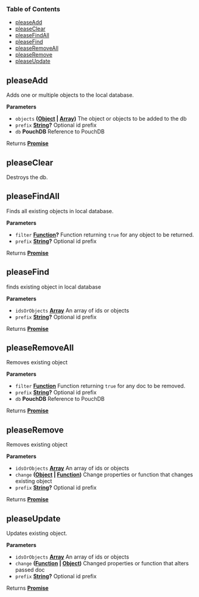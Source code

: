 <!-- Generated by documentation.js. Update this documentation by updating the source code. -->

### Table of Contents

-   [pleaseAdd](#pleaseadd)
-   [pleaseClear](#pleaseclear)
-   [pleaseFindAll](#pleasefindall)
-   [pleaseFind](#pleasefind)
-   [pleaseRemoveAll](#pleaseremoveall)
-   [pleaseRemove](#pleaseremove)
-   [pleaseUpdate](#pleaseupdate)

## pleaseAdd

Adds one or multiple objects to the local database.

**Parameters**

-   `objects` **([Object](https://developer.mozilla.org/docs/Web/JavaScript/Reference/Global_Objects/Object) \| [Array](https://developer.mozilla.org/docs/Web/JavaScript/Reference/Global_Objects/Array))** The object or objects to be added to the db
-   `prefix` **[String](https://developer.mozilla.org/docs/Web/JavaScript/Reference/Global_Objects/String)?** Optional id prefix
-   `db` **PouchDB** Reference to PouchDB

Returns **[Promise](https://developer.mozilla.org/docs/Web/JavaScript/Reference/Global_Objects/Promise)** 

## pleaseClear

Destroys the db.

## pleaseFindAll

Finds all existing objects in local database.

**Parameters**

-   `filter` **[Function](https://developer.mozilla.org/docs/Web/JavaScript/Reference/Statements/function)?** Function returning `true` for any object to be returned.
-   `prefix` **[String](https://developer.mozilla.org/docs/Web/JavaScript/Reference/Global_Objects/String)?** Optional id prefix

Returns **[Promise](https://developer.mozilla.org/docs/Web/JavaScript/Reference/Global_Objects/Promise)** 

## pleaseFind

finds existing object in local database

**Parameters**

-   `idsOrObjects` **[Array](https://developer.mozilla.org/docs/Web/JavaScript/Reference/Global_Objects/Array)** An array of ids or objects
-   `prefix` **[String](https://developer.mozilla.org/docs/Web/JavaScript/Reference/Global_Objects/String)?** Optional id prefix

Returns **[Promise](https://developer.mozilla.org/docs/Web/JavaScript/Reference/Global_Objects/Promise)** 

## pleaseRemoveAll

Removes existing object

**Parameters**

-   `filter` **[Function](https://developer.mozilla.org/docs/Web/JavaScript/Reference/Statements/function)** Function returning `true` for any doc to be removed.
-   `prefix` **[String](https://developer.mozilla.org/docs/Web/JavaScript/Reference/Global_Objects/String)?** Optional id prefix
-   `db` **PouchDB** Reference to PouchDB

Returns **[Promise](https://developer.mozilla.org/docs/Web/JavaScript/Reference/Global_Objects/Promise)** 

## pleaseRemove

Removes existing object

**Parameters**

-   `idsOrObjects` **[Array](https://developer.mozilla.org/docs/Web/JavaScript/Reference/Global_Objects/Array)** An array of ids or objects
-   `change` **([Object](https://developer.mozilla.org/docs/Web/JavaScript/Reference/Global_Objects/Object) \| [Function](https://developer.mozilla.org/docs/Web/JavaScript/Reference/Statements/function))** Change properties or function that changes existing object
-   `prefix` **[String](https://developer.mozilla.org/docs/Web/JavaScript/Reference/Global_Objects/String)?** Optional id prefix

Returns **[Promise](https://developer.mozilla.org/docs/Web/JavaScript/Reference/Global_Objects/Promise)** 

## pleaseUpdate

Updates existing object.

**Parameters**

-   `idsOrObjects` **[Array](https://developer.mozilla.org/docs/Web/JavaScript/Reference/Global_Objects/Array)** An array of ids or objects
-   `change` **([Function](https://developer.mozilla.org/docs/Web/JavaScript/Reference/Statements/function) \| [Object](https://developer.mozilla.org/docs/Web/JavaScript/Reference/Global_Objects/Object))** Changed properties or function that alters passed doc
-   `prefix` **[String](https://developer.mozilla.org/docs/Web/JavaScript/Reference/Global_Objects/String)?** Optional id prefix

Returns **[Promise](https://developer.mozilla.org/docs/Web/JavaScript/Reference/Global_Objects/Promise)** 
